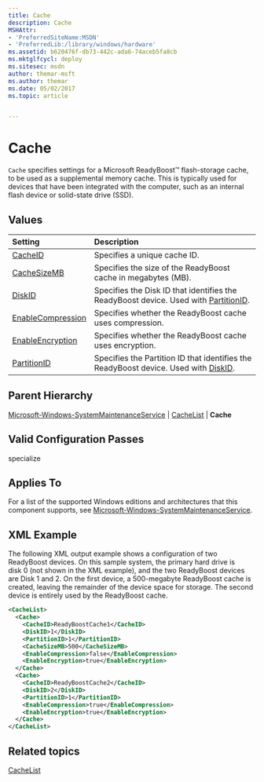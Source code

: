 ```yaml
---
title: Cache
description: Cache
MSHAttr:
- 'PreferredSiteName:MSDN'
- 'PreferredLib:/library/windows/hardware'
ms.assetid: b620476f-db73-442c-ada6-74aceb5fa8cb
ms.mktglfcycl: deploy
ms.sitesec: msdn
author: themar-msft
ms.author: themar
ms.date: 05/02/2017
ms.topic: article


---
```

# Cache

`Cache` specifies settings for a Microsoft ReadyBoost™ flash-storage cache, to be used as a supplemental memory cache. This is typically used for devices that have been integrated with the computer, such as an internal flash device or solid-state drive (SSD).

## Values

| Setting                 | Description                                                                           |
|:------------------------|:--------------------------------------------------------------------------------------|
| [CacheID](microsoft-windows-systemmaintenanceservice-cachelist-cache-cacheid.md) | Specifies a unique cache ID. |
| [CacheSizeMB](microsoft-windows-systemmaintenanceservice-cachelist-cache-cachesizemb.md) | Specifies the size of the ReadyBoost cache in megabytes (MB). |
| [DiskID](microsoft-windows-systemmaintenanceservice-cachelist-cache-diskid.md) | Specifies the Disk ID that identifies the ReadyBoost device. Used with [PartitionID](microsoft-windows-systemmaintenanceservice-cachelist-cache-partitionid.md). |
| [EnableCompression](microsoft-windows-systemmaintenanceservice-cachelist-cache-enablecompression.md) | Specifies whether the ReadyBoost cache uses compression. |
| [EnableEncryption](microsoft-windows-systemmaintenanceservice-cachelist-cache-enableencryption.md) | Specifies whether the ReadyBoost cache uses encryption. |
| [PartitionID](microsoft-windows-systemmaintenanceservice-cachelist-cache-partitionid.md) | Specifies the Partition ID that identifies the ReadyBoost device. Used with [DiskID](microsoft-windows-systemmaintenanceservice-cachelist-cache-diskid.md). |

## Parent Hierarchy

[Microsoft-Windows-SystemMaintenanceService](microsoft-windows-systemmaintenanceservice.md) | [CacheList](microsoft-windows-systemmaintenanceservice-cachelist.md) | **Cache**

## Valid Configuration Passes

specialize

## Applies To

For a list of the supported Windows editions and architectures that this component supports, see [Microsoft-Windows-SystemMaintenanceService](microsoft-windows-systemmaintenanceservice.md).

## XML Example

The following XML output example shows a configuration of two ReadyBoost devices. On this sample system, the primary hard drive is disk 0 (not shown in the XML example), and the two ReadyBoost devices are Disk 1 and 2. On the first device, a 500-megabyte ReadyBoost cache is created, leaving the remainder of the device space for storage. The second device is entirely used by the ReadyBoost cache.

```XML
<CacheList>
  <Cache>
    <CacheID>ReadyBoostCache1</CacheID>
    <DiskID>1</DiskID>
    <PartitionID>1</PartitionID>
    <CacheSizeMB>500</CacheSizeMB>
    <EnableCompression>false</EnableCompression>
    <EnableEncryption>true</EnableEncryption>
  </Cache>
  <Cache>
    <CacheID>ReadyBoostCache2</CacheID>
    <DiskID>2</DiskID>
    <PartitionID>1</PartitionID>
    <EnableCompression>true</EnableCompression>
    <EnableEncryption>true</EnableEncryption>
  </Cache>
</CacheList>
```

## Related topics

[CacheList](microsoft-windows-systemmaintenanceservice-cachelist.md)
